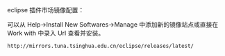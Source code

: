 eclipse 插件市场镜像配置：

可以从 Help->Install New Softwares->Manage 中添加新的镜像站点或直接在 Work with 中录入 Url 查看并安装。

`http://mirrors.tuna.tsinghua.edu.cn/eclipse/releases/latest/`